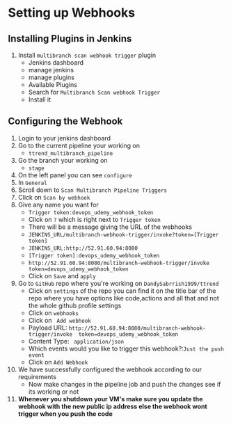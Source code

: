 # Setting up Webhooks

 
## Installing Plugins in Jenkins
1. Install ```multibranch scan webhook trigger``` plugin
   - Jenkins dashboard
   - manage jenkins
   - manage plugins
   - Available Plugins
   - Search for ```Multibranch Scan webhook Trigger```
   - Install it

## Configuring the Webhook
1. Login to your jenkins dashboard
2. Go to the current pipeline your working on
    - ```ttrend_multibranch_pipeline```
4. Go the branch your working on
     - ```stage```
5. On the left panel you can see ```configure```
6. In ```General```
7. Scroll down to ```Scan Multibranch Pipeline Triggers```
8. Click on ```Scan by webhook```
9. Give any name you want for
    - ```Trigger token:devops_udemy_webhook_token```
    - Click on ```?``` which is right next to ```Trigger token```
    - There will be a message giving the URL of the webhooks
    - ```JENKINS_URL/multibranch-webhook-trigger/invoke?token=[Trigger token]```
    - ```JENKINS_URL:http://52.91.60.94:8080```
    - ```[Trigger token]:devops_udemy_webhook_token```
    - ```http://52.91.60.94:8080/multibranch-webhook-trigger/invoke token=devops_udemy_webhook_token```
    - Click on ```Save``` and ```apply```
10. Go to ```GitHub``` repo where you're working on ```DandySabrrish1999/ttrend```
    - Click on ```settings``` of the repo you can find it on the title bar of the repo where you have options like code,actions and all that and not the whole github profile settings
    - Click on ```webhooks```
    - Click on ``` Add webhook```
    - Payload URL: ```http://52.91.60.94:8080/multibranch-webhook-trigger/invoke 
                        token=devops_udemy_webhook_token```
    - Content Type: ``` application/json```
    - Which events would you like to trigger this webhook?:```Just the push event```
    - Click on ```Add Webhook```
11. We have successfully configured the webhook according to our requirements
    - Now make changes in the pipeline job and push the changes see if its working
      or not
12. **Whenever you shutdown your VM's make sure you update the webhook with the new public ip address else the webhook wont trigger when you push the code**
   
